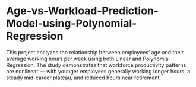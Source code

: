 # Age-vs-Workload-Prediction-Model-using-Polynomial-Regression
This project analyzes the relationship between employees’ age and their average working hours per week using both Linear and Polynomial Regression. The study demonstrates that workforce productivity patterns are nonlinear — with younger employees generally working longer hours, a steady mid-career plateau, and reduced hours near retirement.

